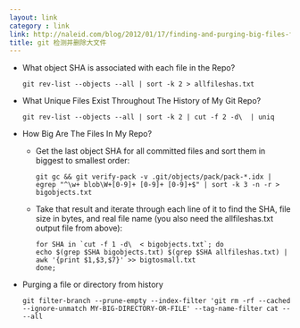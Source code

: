 ```yaml
---
layout: link
category : link
link: http://naleid.com/blog/2012/01/17/finding-and-purging-big-files-from-git-history
title: git 检测并删除大文件
---
```


* What object SHA is associated with each file in the Repo?

  `git rev-list --objects --all | sort -k 2 > allfileshas.txt`


* What Unique Files Exist Throughout The History of My Git Repo?

  `git rev-list --objects --all | sort -k 2 | cut -f 2 -d\  | uniq`

* How Big Are The Files In My Repo?

  * Get the last object SHA for all committed files and sort them in biggest to smallest order:

    `git gc && git verify-pack -v .git/objects/pack/pack-*.idx | egrep "^\w+ blob\W+[0-9]+ [0-9]+ [0-9]+$" | sort -k 3 -n -r > bigobjects.txt`

  * Take that result and iterate through each line of it to find the SHA, file size in bytes, and real file name (you also need the allfileshas.txt output file from above):

        for SHA in `cut -f 1 -d\  < bigobjects.txt`; do
        echo $(grep $SHA bigobjects.txt) $(grep $SHA allfileshas.txt) | awk '{print $1,$3,$7}' >> bigtosmall.txt
        done;


* Purging a file or directory from history

  `git filter-branch --prune-empty --index-filter 'git rm -rf --cached --ignore-unmatch MY-BIG-DIRECTORY-OR-FILE' --tag-name-filter cat -- --all`
